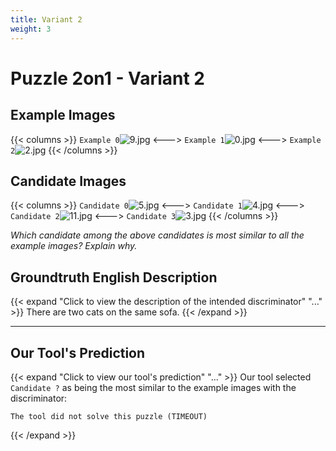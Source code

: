 ```yaml
---
title: Variant 2
weight: 3
---
```


# Puzzle 2on1 - Variant 2

## Example Images
{{< columns >}}
`Example 0`![9.jpg](/natscene_data/images/9.jpg)
<--->
`Example 1`![0.jpg](/natscene_data/images/0.jpg)
<--->
`Example 2`![2.jpg](/natscene_data/images/2.jpg)
{{< /columns >}}

## Candidate Images
{{< columns >}}
`Candidate 0`![5.jpg](/natscene_data/images/5.jpg)
<--->
`Candidate 1`![4.jpg](/natscene_data/images/4.jpg)
<--->
`Candidate 2`![11.jpg](/natscene_data/images/11.jpg)
<--->
`Candidate 3`![3.jpg](/natscene_data/images/3.jpg)
{{< /columns >}}

*Which candidate among the above candidates is most similar to all the example images? Explain why.*

## Groundtruth English Description

{{< expand "Click to view the description of the intended discriminator" "..." >}}
There are two cats on the same sofa.
{{< /expand >}}

---



## Our Tool's Prediction

{{< expand "Click to view our tool's prediction" "..." >}}
Our tool selected `Candidate ?` as being the most similar to the example images with the discriminator:
```plaintext
The tool did not solve this puzzle (TIMEOUT)
```
{{< /expand >}}

